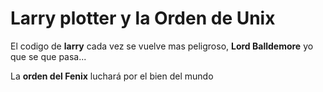 # Larry plotter y la Orden de Unix

El codigo de **larry** cada vez se vuelve mas peligroso, **Lord Balldemore** yo que se
que pasa...

La **orden del Fenix** luchará por el bien del mundo